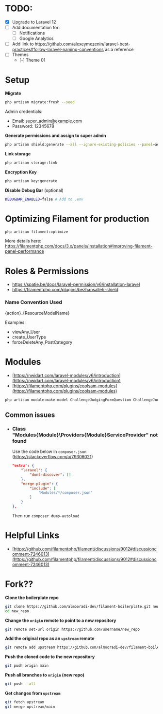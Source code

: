 # TODO:
- [x] Upgrade to Laravel 12
- [ ] Add documentation for:
    - [ ] Notifications
    - [ ] Google Analytics
- [ ] Add link to https://github.com/alexeymezenin/laravel-best-practices#follow-laravel-naming-conventions as a reference
- [ ] Themes
    - [-] Theme 01

# Setup
**Migrate**
```bash
php artisan migrate:fresh --seed
```
Admin credentials:
- Email: super_admin@example.com
- Password: 12345678


**Generate permissions and assign to super admin**
```bash
php artisan shield:generate --all --ignore-existing-policies --panel=admin
```

**Link storage**
```bash
php artisan storage:link
```

**Encryption Key**
```bash
php artisan key:generate
```

**Disable Debug Bar** (optional)
```bash
DEBUGBAR_ENABLED=false # Add to .env
```

# Optimizing Filament for production

```bash
php artisan filament:optimize
```

More details here: https://filamentphp.com/docs/3.x/panels/installation#improving-filament-panel-performance

# Roles & Permissions

- https://spatie.be/docs/laravel-permission/v6/installation-laravel
- https://filamentphp.com/plugins/bezhansalleh-shield

### Name Convention Used
{action}_{ResourceModelName}

Examples:
- viewAny_User
- create_UserType
- forceDeleteAny_PostCategory

# Modules
- [https://nwidart.com/laravel-modules/v6/introduction](https://nwidart.com/laravel-modules/v6/introduction)
- [https://filamentphp.com/plugins/coolsam-modules](https://filamentphp.com/plugins/coolsam-modules)


```bash
php artisan module:make-model ChallengeJudgingFormQuestion ChallengeJudging -m
```

## Common issues
- ### Class "Modules\{Module}\Providers\{Module}ServiceProvider" not found
    Use the code below in `composer.json` (https://stackoverflow.com/a/79306021)
    ```json
    "extra": {
        "laravel": {
            "dont-discover": []
        },
        "merge-plugin": {
            "include": [
                "Modules/*/composer.json"
            ]
        }
    },
    ```
    Then run `composer dump-autoload`

# Helpful Links
- [https://github.com/filamentphp/filament/discussions/9012#discussioncomment-7246013](https://github.com/filamentphp/filament/discussions/9012#discussioncomment-7246013)

# Fork??
**Clone the boilerplate repo**
```bash
git clone https://github.com/almooradi-dev/filament-boilerplate.git new_repo
cd new_repo
```

**Change the `origin` remote to point to a new repository**
```bash
git remote set-url origin https://github.com/username/new_repo
```

**Add the original repo as an `upstream` remote**
```bash
git remote add upstream https://github.com/almooradi-dev/filament-boilerplate.git
```

**Push the cloned code to the new repository**
```bash
git push origin main
```

**Push all branches to `origin` (new repo)**
```bash
git push --all
```

**Get changes from `upstream`**
```bash
git fetch upstream
git merge upstream/main
```
